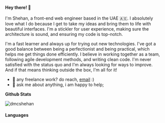 #### Hey there! 👋

<p>I'm Shehan, a front-end web engineer based in the UAE 🇦🇪. I absolutely love what I do because I get to take my ideas and bring them to life with beautiful interfaces. I'm a stickler for user experience, making sure the architecture is sound, and ensuring my code is top-notch.</p>

<p>I'm a fast learner and always up for trying out new technologies. I've got a good balance between being a perfectionist and being practical, which helps me get things done efficiently. I believe in working together as a team, following agile development methods, and writing clean code. I'm never satisfied with the status quo and I'm always looking for ways to improve. And if that means thinking outside the box, I'm all for it!</p>

- 💼 any freelance work? do reach, [email](mailto:dmcshehan@outlook.com) :)
- 💬 ask me about anything, i am happy to help;

**Github Stats**

<img src="https://github-readme-stats.vercel.app/api?username=dmcshehan&show_icons=true" alt="dmcshehan" />

#### Languages

<img src="https://img.shields.io/badge/Html-E34F26?style=for-the-badge&logo=html5&logoColor=white" alt=""/> <img src="https://img.shields.io/badge/css-1572B6?style=for-the-badge&logo=css3&logoColor=white" alt=""/> <img src="https://img.shields.io/badge/javascript-F7DF1E?style=for-the-badge&logo=javascript&logoColor=black" alt=""/> <img src="https://img.shields.io/badge/typescript-3178C6?style=for-the-badge&logo=typescript&logoColor=white" alt=""/> <img src="https://img.shields.io/badge/node.js-339933?style=for-the-badge&logo=node.js&logoColor=white" alt=""/>



